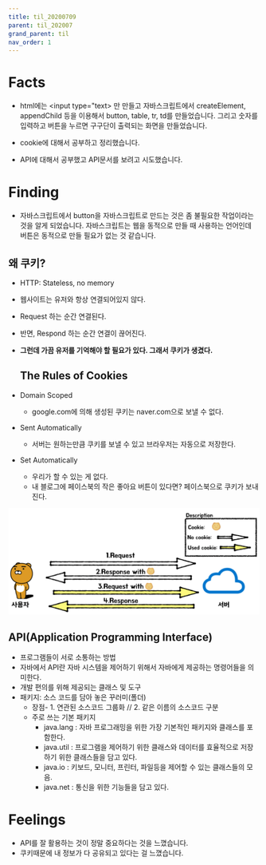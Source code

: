 ```yaml
---
title: til_20200709
parent: til_202007
grand_parent: til
nav_order: 1
---
```


# Facts

- html에는 <input type="text> 만 만들고 자바스크립트에서 createElement, appendChild 등을 이용해서 button, table, tr, td를 만들었습니다. 그리고 숫자를 입력하고 버튼을 누르면 구구단이 출력되는 화면을 만들었습니다.

- cookie에 대해서 공부하고 정리했습니다.

- API에 대해서 공부했고 API문서를 보려고 시도했습니다.

# Finding

- 자바스크립트에서 button을 자바스크립트로 만드는 것은 좀 불필요한 작업이라는 것을 알게 되었습니다. 자바스크립트는 웹을 동적으로 만들 때 사용하는 언어인데 버튼은 동적으로 만들 필요가 없는 것 같습니다.

## 왜 쿠키?

- HTTP: Stateless, no memory
- 웹사이트는 유저와 항상 연결되어있지 않다.
- Request 하는 순간 연결된다.
- 반면, Respond 하는 순간 연결이 끊어진다.
- **그런데 가끔 유저를 기억해야 할 필요가 있다. 그래서 쿠키가 생겼다.**

  ## The Rules of Cookies

- Domain Scoped
  - google.com에 의해 생성된 쿠키는 naver.com으로 보낼 수 없다.
- Sent Automatically
  - 서버는 원하는만큼 쿠키를 보낼 수 있고 브라우저는 자동으로 저장한다.
- Set Automatically

  - 우리가 할 수 있는 게 없다.
  - 내 블로그에 페이스북의 작은 좋아요 버튼이 있다면? 페이스북으로 쿠키가 보내진다.

![](_images/20200709/cookies.png)

## API(Application Programming Interface)

- 프로그램들이 서로 소통하는 방법
- 자바에서 API란 자바 시스템을 제어하기 위해서 자바에게 제공하는 명령어들을 의미한다.
- 개발 편의를 위해 제공되는 클래스 및 도구
- 패키지: 소스 코드를 담아 놓은 꾸러미(폴더)
  - 장점- 1. 연관된 소스코드 그룹화 // 2. 같은 이름의 소스코드 구분
  - 주로 쓰는 기본 패키지
    - java.lang : 자바 프로그래밍을 위한 가장 기본적인 패키지와 클래스를 포함한다.
    - java.util : 프로그램을 제어하기 위한 클래스와 데이터를 효율적으로 저장하기 위한 클래스들을 담고 있다.
    - java.io : 키보드, 모니터, 프린터, 파일등을 제어할 수 있는 클래스들의 모음.
    - java.net : 통신을 위한 기능들을 담고 있다.

# Feelings

- API를 잘 활용하는 것이 정말 중요하다는 것을 느꼈습니다.
- 쿠키때문에 내 정보가 다 공유되고 있다는 걸 느꼈습니다.
